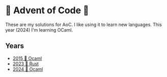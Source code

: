 # 🎄 Advent of Code 🎄

These are my solutions for AoC.  I like using it to learn new languages.  This year (2024) I'm learning OCaml.

## Years

- [2015 🐫 Ocaml](https://github.com/lessej/advent-of-code/tree/main/ocaml_2015)
- [2023 🦀 Rust](https://github.com/lessej/advent-of-code/tree/main/rust_2023)
- [2024 🐫 Ocaml](https://github.com/lessej/advent-of-code/tree/main/ocaml_2024)
